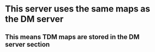 # This server uses the same maps as the DM server

## This means TDM maps are stored in the DM server section
